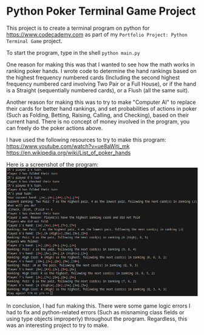 # Python Poker Terminal Game Project
This project is to create a terminal program on python for https://www.codecademy.com as part of my `Portfolio Project: Python Terminal Game` project.

To start the program, type in the shell `python main.py`

One reason for making this was that I wanted to see how the math works in ranking poker hands. I wrote code to determine the hand rankings based on the highest frequency numbered cards (Including the second highest frequency numbered card involving Two Pair or a Full House), or if the hand is a Straight (sequentially numbered cards), or a Flush (all the same suit).

Another reason for making this was to try to make "Computer AI" to replace their cards for better hand rankings, and set probabilities of actions in poker (Such as Folding, Betting, Raising, Calling, and Checking), based on their current hand. There is no concept of money involved in the program, you can freely do the poker actions above.

I have used the following resources to try to make this program:
https://www.youtube.com/watch?v=ue8aWitj_mk
https://en.wikipedia.org/wiki/List_of_poker_hands

Here is a screenshot of the program:
![](GameScreenshot.png)

In conclusion, I had fun making this. There were some game logic errors I had to fix and python-related errors (Such as misnaming class fields or using type objects improperly) throughout the program. Regardless, this was an interesting project to try to make.